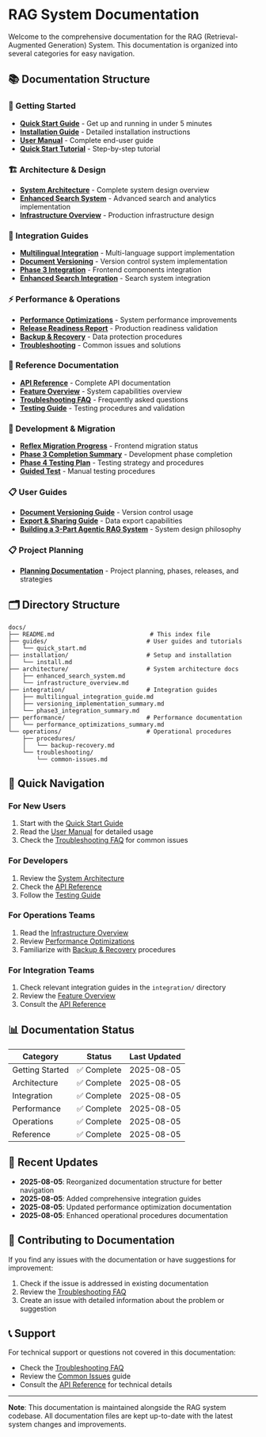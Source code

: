 # RAG System Documentation

Welcome to the comprehensive documentation for the RAG (Retrieval-Augmented Generation) System. This documentation is organized into several categories for easy navigation.

## 📚 Documentation Structure

### 🚀 Getting Started
- **[Quick Start Guide](guides/quick_start.md)** - Get up and running in under 5 minutes
- **[Installation Guide](installation/install.md)** - Detailed installation instructions
- **[User Manual](user_manual.md)** - Complete end-user guide
- **[Quick Start Tutorial](quick_start_tutorial.md)** - Step-by-step tutorial

### 🏗️ Architecture & Design
- **[System Architecture](rag_system_architecture.md)** - Complete system design overview
- **[Enhanced Search System](architecture/enhanced_search_system.md)** - Advanced search and analytics implementation
- **[Infrastructure Overview](architecture/infrastructure_overview.md)** - Production infrastructure design

### 🔧 Integration Guides
- **[Multilingual Integration](integration/multilingual_integration_guide.md)** - Multi-language support implementation
- **[Document Versioning](integration/versioning_implementation_summary.md)** - Version control system implementation
- **[Phase 3 Integration](integration/phase3_integration_summary.md)** - Frontend components integration
- **[Enhanced Search Integration](enhanced_search_integration_guide.md)** - Search system integration

### ⚡ Performance & Operations
- **[Performance Optimizations](performance/performance_optimizations_summary.md)** - System performance improvements
- **[Release Readiness Report](../planning/releases/release_readiness_validation_report.md)** - Production readiness validation
- **[Backup & Recovery](operations/procedures/backup-recovery.md)** - Data protection procedures
- **[Troubleshooting](operations/troubleshooting/common-issues.md)** - Common issues and solutions

### 📖 Reference Documentation
- **[API Reference](api_reference.md)** - Complete API documentation
- **[Feature Overview](feature_overview.md)** - System capabilities overview
- **[Troubleshooting FAQ](troubleshooting_faq.md)** - Frequently asked questions
- **[Testing Guide](testing_guide.md)** - Testing procedures and validation

### 🔄 Development & Migration
- **[Reflex Migration Progress](reflex_migration_progress.md)** - Frontend migration status
- **[Phase 3 Completion Summary](../planning/phases/phase3_completion_summary.md)** - Development phase completion
- **[Phase 4 Testing Plan](../planning/phases/phase4_testing_plan.md)** - Testing strategy and procedures
- **[Guided Test](guided_test.md)** - Manual testing procedures

### 📋 User Guides
- **[Document Versioning Guide](document_versioning_guide.md)** - Version control usage
- **[Export & Sharing Guide](export_sharing_guide.md)** - Data export capabilities
- **[Building a 3-Part Agentic RAG System](Building%20a%203%20part%20agentic%20RAG%20system.md)** - System design philosophy

### 📋 Project Planning
- **[Planning Documentation](../planning/README.md)** - Project planning, phases, releases, and strategies

## 🗂️ Directory Structure

```
docs/
├── README.md                           # This index file
├── guides/                            # User guides and tutorials
│   └── quick_start.md
├── installation/                      # Setup and installation
│   └── install.md
├── architecture/                      # System architecture docs
│   ├── enhanced_search_system.md
│   └── infrastructure_overview.md
├── integration/                       # Integration guides
│   ├── multilingual_integration_guide.md
│   ├── versioning_implementation_summary.md
│   └── phase3_integration_summary.md
├── performance/                       # Performance documentation
│   └── performance_optimizations_summary.md
└── operations/                        # Operational procedures
    ├── procedures/
    │   └── backup-recovery.md
    └── troubleshooting/
        └── common-issues.md
```

## 🎯 Quick Navigation

### For New Users
1. Start with the [Quick Start Guide](guides/quick_start.md)
2. Read the [User Manual](user_manual.md) for detailed usage
3. Check the [Troubleshooting FAQ](troubleshooting_faq.md) for common issues

### For Developers
1. Review the [System Architecture](rag_system_architecture.md)
2. Check the [API Reference](api_reference.md)
3. Follow the [Testing Guide](testing_guide.md)

### For Operations Teams
1. Read the [Infrastructure Overview](architecture/infrastructure_overview.md)
2. Review [Performance Optimizations](performance/performance_optimizations_summary.md)
3. Familiarize with [Backup & Recovery](operations/procedures/backup-recovery.md) procedures

### For Integration Teams
1. Check relevant integration guides in the `integration/` directory
2. Review the [Feature Overview](feature_overview.md)
3. Consult the [API Reference](api_reference.md)

## 📊 Documentation Status

| Category | Status | Last Updated |
|----------|--------|-------------|
| Getting Started | ✅ Complete | 2025-08-05 |
| Architecture | ✅ Complete | 2025-08-05 |
| Integration | ✅ Complete | 2025-08-05 |
| Performance | ✅ Complete | 2025-08-05 |
| Operations | ✅ Complete | 2025-08-05 |
| Reference | ✅ Complete | 2025-08-05 |

## 🔄 Recent Updates

- **2025-08-05**: Reorganized documentation structure for better navigation
- **2025-08-05**: Added comprehensive integration guides
- **2025-08-05**: Updated performance optimization documentation
- **2025-08-05**: Enhanced operational procedures documentation

## 🤝 Contributing to Documentation

If you find any issues with the documentation or have suggestions for improvement:

1. Check if the issue is addressed in existing documentation
2. Review the [Troubleshooting FAQ](troubleshooting_faq.md)
3. Create an issue with detailed information about the problem or suggestion

## 📞 Support

For technical support or questions not covered in this documentation:

- Check the [Troubleshooting FAQ](troubleshooting_faq.md)
- Review the [Common Issues](operations/troubleshooting/common-issues.md) guide
- Consult the [API Reference](api_reference.md) for technical details

---

**Note**: This documentation is maintained alongside the RAG system codebase. All documentation files are kept up-to-date with the latest system changes and improvements.